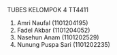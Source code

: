 TUBES KELOMPOK 4 TT4411
1. Amri Naufal 		    (1101204195)
2. Fadel Akbar		    (1101204052)
3. Nasehun Anam 		  (1101202529)
4. Nunung Puspa Sari	(1101202235)
